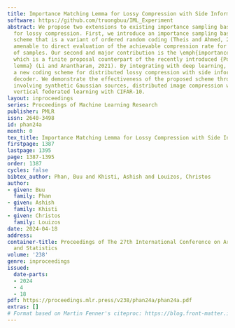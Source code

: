 ```yaml
---
title: Importance Matching Lemma for Lossy Compression with Side Information
software: https://github.com/truongbuu/IML_Experiment
abstract: We propose two extensions to existing importance sampling based methods
  for lossy compression. First, we introduce an importance sampling based compression
  scheme that is a variant of ordered random coding (Theis and Ahmed, 2022) and is
  amenable to direct evaluation of the achievable compression rate for a finite number
  of samples. Our second and major contribution is the \emph{importance matching lemma},
  which is a finite proposal counterpart of the recently introduced {Poisson matching
  lemma} (Li and Anantharam, 2021). By integrating with deep learning, we provide
  a new coding scheme for distributed lossy compression with side information at the
  decoder. We demonstrate the effectiveness of the proposed scheme through experiments
  involving synthetic Gaussian sources, distributed image compression with MNIST and
  vertical federated learning with CIFAR-10.
layout: inproceedings
series: Proceedings of Machine Learning Research
publisher: PMLR
issn: 2640-3498
id: phan24a
month: 0
tex_title: Importance Matching Lemma for Lossy Compression with Side Information
firstpage: 1387
lastpage: 1395
page: 1387-1395
order: 1387
cycles: false
bibtex_author: Phan, Buu and Khisti, Ashish and Louizos, Christos
author:
- given: Buu
  family: Phan
- given: Ashish
  family: Khisti
- given: Christos
  family: Louizos
date: 2024-04-18
address:
container-title: Proceedings of The 27th International Conference on Artificial Intelligence
  and Statistics
volume: '238'
genre: inproceedings
issued:
  date-parts:
  - 2024
  - 4
  - 18
pdf: https://proceedings.mlr.press/v238/phan24a/phan24a.pdf
extras: []
# Format based on Martin Fenner's citeproc: https://blog.front-matter.io/posts/citeproc-yaml-for-bibliographies/
---
```


